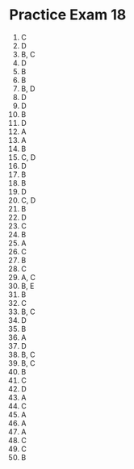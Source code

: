 # Practice Exam 18

1. C
2. D
3. B, C
4. D
5. B
6. B
7. B, D
8. D
9. D
10. B
11. D
12. A
13. A
14. B
15. C, D
16. D
17. B
18. B
19. D
20. C, D
21. B
22. D
23. C
24. B
25. A
26. C
27. B
28. C
29. A, C
30. B, E
31. B
32. C
33. B, C
34. D
35. B
36. A
37. D
38. B, C
39. B, C
40. B
41. C
42. D
43. A
44. C
45. A
46. A
47. A
48. C
49. C
50. B
